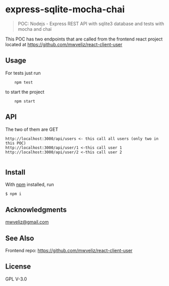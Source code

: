 # express-sqlite-mocha-chai

> POC: Nodejs - Express REST API with sqlite3 database and tests with mocha and chai

This POC has two endpoints that are called from the frontend react project
located at https://github.com/mwveliz/react-client-user

## Usage

For tests just run
```
    npm test
```

to start the project

```
    npm start
```

## API
The two of them are  GET
```
http://localhost:3000/api/users <- this call all users (only two in this POC)
http://localhost:3000/api/user/1 <-this call user 1
http://localhost:3000/api/user/2 <-this call user 2


```


## Install

With [npm](https://npmjs.org/) installed, run

```
$ npm i
```

## Acknowledgments

mwveliz@gmail.com

## See Also

Frontend repo: https://github.com/mwveliz/react-client-user
## License

GPL V-3.0

